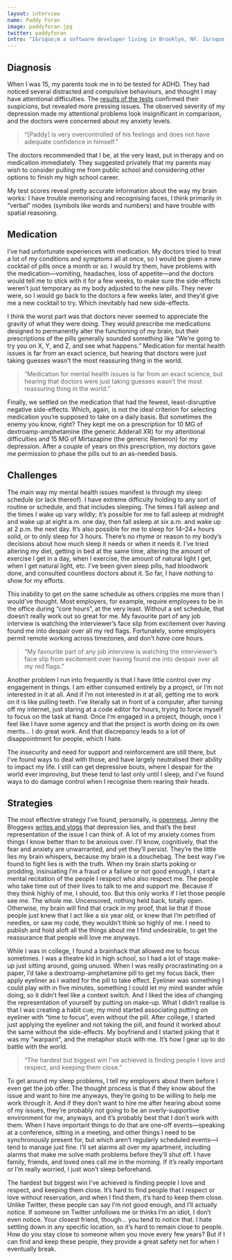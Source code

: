```yaml
---
layout: interview
name: Paddy Foran
image: paddyforan.jpg
twitter: paddyforan
intro: "I&rsquo;m a software developer living in Brooklyn, NY. I&rsquo;m 24 years old. I [write](http://paddy.io/posts), I [talk](http://paddy.io/talks), and I [make things](https://github.com/paddyforan)."
---
```


## Diagnosis

When I was 15, my parents took me in to be tested for ADHD. They had noticed several distracted and compulsive behaviours, and thought I may have attentional difficulties. The [results of the tests](http://www.scribd.com/doc/77822500/Psych-Evaluation) confirmed their suspicions, but revealed more pressing issues. The observed severity of my depression made my attentional problems look insignificant in comparison, and the doctors were concerned about my anxiety levels.

> &ldquo;[Paddy] is very overcontrolled of his feelings and does not have adequate confidence in himself.&rdquo;

The doctors recommended that I be, at the very least, put in therapy and on medication immediately. They suggested privately that my parents may wish to consider pulling me from public school and considering other options to finish my high school career.

My test scores reveal pretty accurate information about the way my brain works: I have trouble memorising and recognising faces, I think primarily in &ldquo;verbal&rdquo; modes (symbols like words and numbers) and have trouble with spatial reasoning.

## Medication

I&rsquo;ve had unfortunate experiences with medication. My doctors tried to treat a lot of my conditions and symptoms all at once, so I would be given a new cocktail of pills once a month or so. I would try them, have problems with the medication&mdash;vomiting, headaches, loss of appetite&mdash;and the doctors would tell me to stick with it for a few weeks, to make sure the side-effects weren&rsquo;t just temporary as my body adjusted to the new pills. They never were, so I would go back to the doctors a few weeks later, and they&rsquo;d give me a new cocktail to try. Which inevitably had new side-effects.

I think the worst part was that doctors never seemed to appreciate the gravity of what they were doing. They would prescribe me medications designed to permanently alter the functioning of my brain, but their prescriptions of the pills generally sounded something like &ldquo;We&rsquo;re going to try you on X, Y, and Z, and see what happens.&rdquo; Medication for mental health issues is far from an exact science, but hearing that doctors were just taking guesses wasn&rsquo;t the most reassuring thing in the world.

> &ldquo;Medication for mental health issues is far from an exact science, but hearing that doctors were just taking guesses wasn&rsquo;t the most reassuring thing in the world.&rdquo;

Finally, we settled on the medication that had the fewest, least-disruptive negative side-effects. Which, again, is not the ideal criterion for selecting medication you&rsquo;re supposed to take on a daily basis. But sometimes the enemy you know, right? They kept me on a prescription for 10 MG of dextroamp-amphetamine (the generic Adderall XR) for my attentional difficulties and 15 MG of Mirtazapine (the generic Remeron) for my depression. After a couple of years on this prescription, my doctors gave me permission to phase the pills out to an as-needed basis.

## Challenges

The main way my mental health issues manifest is through my sleep schedule (or lack thereof). I have extreme difficulty holding to any sort of routine or schedule, and that includes sleeping. The times I fall asleep and the times I wake up vary wildly; it&rsquo;s possible for me to fall asleep at midnight and wake up at eight a.m. one day, then fall asleep at six a.m. and wake up at 2 p.m. the next day. It&rsquo;s also possible for me to sleep for 14&ndash;24+ hours solid, or to only sleep for 3 hours. There&rsquo;s no rhyme or reason to my body&rsquo;s decisions about how much sleep it needs or when it needs it. I&rsquo;ve tried altering my diet, getting in bed at the same time, altering the amount of exercise I get in a day, when I exercise, the amount of natural light I get, when I get natural light, etc. I&rsquo;ve been given sleep pills, had bloodwork done, and consulted countless doctors about it. So far, I have nothing to show for my efforts.

This inability to get on the same schedule as others cripples me more than I would&rsquo;ve thought. Most employers, for example, require employees to be in the office during &ldquo;core hours&rdquo;, at the very least. Without a set schedule, that doesn&rsquo;t really work out so great for me. My favourite part of any job interview is watching the interviewer&rsquo;s face slip from excitement over having found me into despair over all my red flags. Fortunately, some employers permit remote working across timezones, and don&rsquo;t _have_ core hours.

> &ldquo;My favourite part of any job interview is watching the interviewer&rsquo;s face slip from excitement over having found me into despair over all my red flags.&rdquo;

Another problem I run into frequently is that I have little control over my engagement in things. I am either consumed entirely by a project, or I&rsquo;m not interested in it at all. And if I&rsquo;m not interested in it at all, getting me to work on it is like pulling teeth. I&rsquo;ve literally sat in front of a computer, after turning off my internet, just staring at a code editor for hours, trying to force myself to focus on the task at hand. Once I&rsquo;m engaged in a project, though, once I feel like I have some agency and that the project is worth doing on its own merits&hellip; I do great work. And that discrepancy leads to a lot of disappointment for people, which I hate.

The insecurity and need for support and reinforcement are still there, but I&rsquo;ve found ways to deal with those, and have largely neutralised their ability to impact my life. I still can get depressive bouts, where I despair for the world ever improving, but these tend to last only until I sleep, and I&rsquo;ve found ways to do damage control when I recognise them rearing their heads.

## Strategies

The most effective strategy I&rsquo;ve found, personally, is [openness](http://paddy.io/posts/open-web). Jenny the Bloggess [writes and vlogs](http://thebloggess.com/2012/04/depression-lies/) that depression lies, and that&rsquo;s the best representation of the issue I can think of. A lot of my anxiety comes from things I know better than to be anxious over. I&rsquo;ll know, cognitively, that the fear and anxiety are unwarranted, and yet they&rsquo;ll persist. They&rsquo;re the little lies my brain whispers, because my brain is a douchebag. The best way I&rsquo;ve found to fight lies is with the truth. When my brain starts poking or prodding, insinuating I&rsquo;m a fraud or a failure or not good enough, I start a mental recitation of the people I respect who also respect me. The people who take time out of their lives to talk to me and support me. Because if they think highly of me, I should, too. But this only works if I let those people see me. The whole me. Uncensored, nothing held back, totally open. Otherwise, my brain will find that crack in my proof, that lie that if those people just knew that I act like a six year old, or knew that I&rsquo;m petrified of needles, or saw my code, they wouldn&rsquo;t think so highly of me. I need to publish and hold aloft all the things about me I find undesirable, to get the reassurance that people will love me anyways.

While I was in college, I found a brainhack that allowed me to focus sometimes. I was a theatre kid in high school, so I had a lot of stage make-up just sitting around, going unused. When I was really procrastinating on a paper, I&rsquo;d take a dextroamp-amphetamine pill to get my focus back, then apply eyeliner as I waited for the pill to take effect. Eyeliner was something I could play with in five minutes, something I could let my mind wander while doing, so it didn&rsquo;t feel like a context switch. And I liked the idea of changing the representation of yourself by putting on make-up. What I didn&rsquo;t realise is that I was creating a habit cue; my mind started associating putting on eyeliner with &ldquo;time to focus&rdquo;, even without the pill. After college, I started just applying the eyeliner and not taking the pill, and found it worked about the same without the side-effects. My boyfriend and I started joking that it was my &ldquo;warpaint&rdquo;, and the metaphor stuck with me. It&rsquo;s how I gear up to do battle with the world.

> &ldquo;The hardest but biggest win I&rsquo;ve achieved is finding people I love and respect, and keeping them close.&rdquo;

To get around my sleep problems, I tell my employers about them before I even get the job offer. The thought process is that if they know about the issue and want to hire me anyways, they&rsquo;re going to be willing to help me work through it. And if they don&rsquo;t want to hire me after hearing about some of my issues, they&rsquo;re probably not going to be an overly-supportive environment for me, anyways, and it&rsquo;s probably best that I don&rsquo;t work with them. When I have important things to do that are one-off events&mdash;speaking at a conference, sitting in a meeting, and other things I need to be synchronously present for, but which aren&rsquo;t regularly scheduled events&mdash;I tend to manage just fine. I&rsquo;ll set alarms all over my apartment, including alarms that make me solve math problems before they&rsquo;ll shut off. I have family, friends, and loved ones call me in the morning. If it&rsquo;s really important or I&rsquo;m really worried, I just won&rsquo;t sleep beforehand.

The hardest but biggest win I&rsquo;ve achieved is finding people I love and respect, and keeping them close. It&rsquo;s hard to find people that I respect or love without reservation, and when I find them, it&rsquo;s hard to keep them close. Unlike Twitter, these people can say I&rsquo;m not good enough, and I&rsquo;ll actually notice. If someone on Twitter unfollows me or thinks I&rsquo;m an idiot, I don&rsquo;t even notice. Your closest friend, though&hellip; you tend to notice that. I hate settling down in any specific location, so it&rsquo;s hard to remain close to people. How do you stay close to someone when you move every few years? But if I can find and keep these people, they provide a great safety net for when I eventually break.

